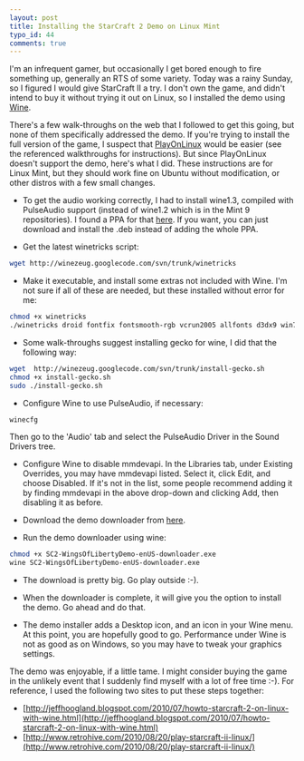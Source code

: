 ```yaml
--- 
layout: post
title: Installing the StarCraft 2 Demo on Linux Mint
typo_id: 44
comments: true
---
```


I'm an infrequent gamer, but occasionally I get bored enough to fire 
something up, generally an RTS of some variety. Today was a rainy 
Sunday, so I figured I would give StarCraft II a try. I don't own the 
game, and didn't intend to buy it without trying it out on Linux, so I 
installed the demo using [Wine](http://www.winehq.org/).

There's a few walk-throughs on the web that I followed to get this 
going, but none of them specifically addressed the demo. If you're 
trying to install the full version of the game, I suspect that 
[PlayOnLinux](http://www.playonlinux.com/) would be easier (see the 
referenced walkthroughs for instructions).  But since PlayOnLinux 
doesn't support the demo, here's what I did.  These instructions are for
Linux Mint, but they should work fine on Ubuntu without modification, or
other distros with a few small changes.

 * To get the audio working correctly, I had to install wine1.3,
   compiled with PulseAudio support (instead of wine1.2 which is in the
   Mint 9 repositories).  I found a PPA for that [here](https://launchpad.net/~c-korn/+archive/ppa).
   If you want, you can just download and install the .deb instead of 
   adding the whole PPA.

 * Get the latest winetricks script:

``` bash
wget http://winezeug.googlecode.com/svn/trunk/winetricks
```

 * Make it executable, and install some extras not included with Wine.
   I'm not sure if all of these are needed, but these installed without 
   error for me:

``` bash
chmod +x winetricks
./winetricks droid fontfix fontsmooth-rgb vcrun2005 allfonts d3dx9 win7
```

 * Some walk-throughs suggest installing gecko for wine, I did that the 
   following way:

``` bash
wget  http://winezeug.googlecode.com/svn/trunk/install-gecko.sh
chmod +x install-gecko.sh 
sudo ./install-gecko.sh
```

 * Configure Wine to use PulseAudio, if necessary:

``` bash
winecfg
```

   Then go to the 'Audio' tab and select the PulseAudio Driver in the 
   Sound Drivers tree.

 * Configure Wine to disable mmdevapi.  In the Libraries tab, under 
   Existing Overrides, you may have mmdevapi listed.  Select it, click 
   Edit, and choose Disabled.  If it's not in the list, some people 
   recommend adding it by finding mmdevapi in the above drop-down and 
   clicking Add, then disabling it as before.

 * Download the demo downloader from 
   [here](https://us.battle.net/account/sc2-demo.html).

 * Run the demo downloader using wine:

``` bash
chmod +x SC2-WingsOfLibertyDemo-enUS-downloader.exe 
wine SC2-WingsOfLibertyDemo-enUS-downloader.exe
```

 * The download is pretty big.  Go play outside :-).

 * When the downloader is complete, it will give you the option to 
  install the demo.  Go ahead and do that.
  
 * The demo installer adds a Desktop icon, and an icon in your Wine 
   menu.  At this point, you are hopefully good to go.  Performance 
   under Wine is not as good as on Windows, so you may have to tweak 
   your graphics settings.

The demo was enjoyable, if a little tame.  I might consider buying the 
game in the unlikely event that I suddenly find myself with a lot of 
free time :-).  For reference, I used the following two sites to put 
these steps together:

 * [http://jeffhoogland.blogspot.com/2010/07/howto-starcraft-2-on-linux-with-wine.html](http://jeffhoogland.blogspot.com/2010/07/howto-starcraft-2-on-linux-with-wine.html)
 * [http://www.retrohive.com/2010/08/20/play-starcraft-ii-linux/](http://www.retrohive.com/2010/08/20/play-starcraft-ii-linux/)
